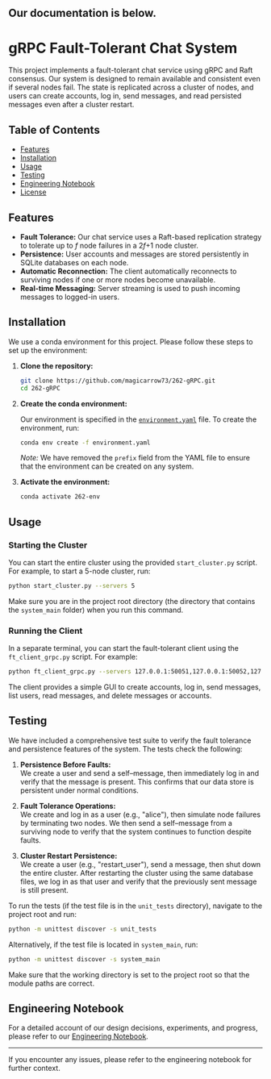 Our documentation is below.
---

# gRPC Fault-Tolerant Chat System

This project implements a fault-tolerant chat service using gRPC and Raft consensus. Our system is designed to remain available and consistent even if several nodes fail. The state is replicated across a cluster of nodes, and users can create accounts, log in, send messages, and read persisted messages even after a cluster restart.

## Table of Contents

- [Features](#features)
- [Installation](#installation)
- [Usage](#usage)
- [Testing](#testing)
- [Engineering Notebook](#engineering-notebook)
- [License](#license)

## Features

- **Fault Tolerance:** Our chat service uses a Raft-based replication strategy to tolerate up to *f* node failures in a 2*f*+1 node cluster.
- **Persistence:** User accounts and messages are stored persistently in SQLite databases on each node.
- **Automatic Reconnection:** The client automatically reconnects to surviving nodes if one or more nodes become unavailable.
- **Real-time Messaging:** Server streaming is used to push incoming messages to logged-in users.

## Installation

We use a conda environment for this project. Please follow these steps to set up the environment:

1. **Clone the repository:**

   ```bash
   git clone https://github.com/magicarrow73/262-gRPC.git
   cd 262-gRPC
   ```

2. **Create the conda environment:**

   Our environment is specified in the [`environment.yaml`](./environment.yaml) file. To create the environment, run:

   ```bash
   conda env create -f environment.yaml
   ```

   *Note:* We have removed the `prefix` field from the YAML file to ensure that the environment can be created on any system.

3. **Activate the environment:**

   ```bash
   conda activate 262-env
   ```

## Usage

### Starting the Cluster

You can start the entire cluster using the provided `start_cluster.py` script. For example, to start a 5-node cluster, run:

```bash
python start_cluster.py --servers 5
```

Make sure you are in the project root directory (the directory that contains the `system_main` folder) when you run this command.

### Running the Client

In a separate terminal, you can start the fault-tolerant client using the `ft_client_grpc.py` script. For example:

```bash
python ft_client_grpc.py --servers 127.0.0.1:50051,127.0.0.1:50052,127.0.0.1:50053,127.0.0.1:50054,127.0.0.1:50055
```

The client provides a simple GUI to create accounts, log in, send messages, list users, read messages, and delete messages or accounts.

## Testing

We have included a comprehensive test suite to verify the fault tolerance and persistence features of the system. The tests check the following:

1. **Persistence Before Faults:**  
   We create a user and send a self–message, then immediately log in and verify that the message is present. This confirms that our data store is persistent under normal conditions.

2. **Fault Tolerance Operations:**  
   We create and log in as a user (e.g., "alice"), then simulate node failures by terminating two nodes. We then send a self–message from a surviving node to verify that the system continues to function despite faults.

3. **Cluster Restart Persistence:**  
   We create a user (e.g., "restart_user"), send a message, then shut down the entire cluster. After restarting the cluster using the same database files, we log in as that user and verify that the previously sent message is still present.

To run the tests (if the test file is in the `unit_tests` directory), navigate to the project root and run:

```bash
python -m unittest discover -s unit_tests
```

Alternatively, if the test file is located in `system_main`, run:

```bash
python -m unittest discover -s system_main
```

Make sure that the working directory is set to the project root so that the module paths are correct.

## Engineering Notebook

For a detailed account of our design decisions, experiments, and progress, please refer to our [Engineering Notebook](https://docs.google.com/document/d/1esiCXiTv-_OiAmb66p9OGL7wYtLlkvueDtkRiMJyd2w/edit?usp=sharing).

---

If you encounter any issues, please refer to the engineering notebook for further context.
